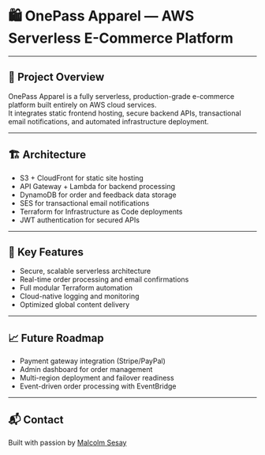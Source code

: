 # 🛍️ OnePass Apparel — AWS Serverless E-Commerce Platform

---

## 📜 Project Overview

OnePass Apparel is a fully serverless, production-grade e-commerce platform built entirely on AWS cloud services.  
It integrates static frontend hosting, secure backend APIs, transactional email notifications, and automated infrastructure deployment.

---

## 🏗️ Architecture

- S3 + CloudFront for static site hosting
- API Gateway + Lambda for backend processing
- DynamoDB for order and feedback data storage
- SES for transactional email notifications
- Terraform for Infrastructure as Code deployments
- JWT authentication for secured APIs

---

## 🚀 Key Features

- Secure, scalable serverless architecture
- Real-time order processing and email confirmations
- Full modular Terraform automation
- Cloud-native logging and monitoring
- Optimized global content delivery

---

## 📈 Future Roadmap

- Payment gateway integration (Stripe/PayPal)
- Admin dashboard for order management
- Multi-region deployment and failover readiness
- Event-driven order processing with EventBridge

---

## 📬 Contact

Built with passion by [Malcolm Sesay](https://www.linkedin.com/in/malcolmsesay)

